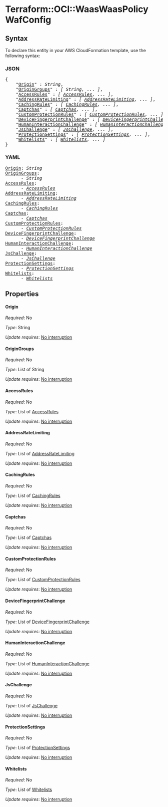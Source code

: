 # Terraform::OCI::WaasWaasPolicy WafConfig

## Syntax

To declare this entity in your AWS CloudFormation template, use the following syntax:

### JSON

<pre>
{
    "<a href="#origin" title="Origin">Origin</a>" : <i>String</i>,
    "<a href="#origingroups" title="OriginGroups">OriginGroups</a>" : <i>[ String, ... ]</i>,
    "<a href="#accessrules" title="AccessRules">AccessRules</a>" : <i>[ <a href="wafconfig-accessrules.md">AccessRules</a>, ... ]</i>,
    "<a href="#addressratelimiting" title="AddressRateLimiting">AddressRateLimiting</a>" : <i>[ <a href="wafconfig-addressratelimiting.md">AddressRateLimiting</a>, ... ]</i>,
    "<a href="#cachingrules" title="CachingRules">CachingRules</a>" : <i>[ <a href="wafconfig-cachingrules.md">CachingRules</a>, ... ]</i>,
    "<a href="#captchas" title="Captchas">Captchas</a>" : <i>[ <a href="wafconfig-captchas.md">Captchas</a>, ... ]</i>,
    "<a href="#customprotectionrules" title="CustomProtectionRules">CustomProtectionRules</a>" : <i>[ <a href="wafconfig-customprotectionrules.md">CustomProtectionRules</a>, ... ]</i>,
    "<a href="#devicefingerprintchallenge" title="DeviceFingerprintChallenge">DeviceFingerprintChallenge</a>" : <i>[ <a href="wafconfig-devicefingerprintchallenge.md">DeviceFingerprintChallenge</a>, ... ]</i>,
    "<a href="#humaninteractionchallenge" title="HumanInteractionChallenge">HumanInteractionChallenge</a>" : <i>[ <a href="wafconfig-humaninteractionchallenge.md">HumanInteractionChallenge</a>, ... ]</i>,
    "<a href="#jschallenge" title="JsChallenge">JsChallenge</a>" : <i>[ <a href="wafconfig-jschallenge.md">JsChallenge</a>, ... ]</i>,
    "<a href="#protectionsettings" title="ProtectionSettings">ProtectionSettings</a>" : <i>[ <a href="wafconfig-protectionsettings.md">ProtectionSettings</a>, ... ]</i>,
    "<a href="#whitelists" title="Whitelists">Whitelists</a>" : <i>[ <a href="wafconfig-whitelists.md">Whitelists</a>, ... ]</i>
}
</pre>

### YAML

<pre>
<a href="#origin" title="Origin">Origin</a>: <i>String</i>
<a href="#origingroups" title="OriginGroups">OriginGroups</a>: <i>
      - String</i>
<a href="#accessrules" title="AccessRules">AccessRules</a>: <i>
      - <a href="wafconfig-accessrules.md">AccessRules</a></i>
<a href="#addressratelimiting" title="AddressRateLimiting">AddressRateLimiting</a>: <i>
      - <a href="wafconfig-addressratelimiting.md">AddressRateLimiting</a></i>
<a href="#cachingrules" title="CachingRules">CachingRules</a>: <i>
      - <a href="wafconfig-cachingrules.md">CachingRules</a></i>
<a href="#captchas" title="Captchas">Captchas</a>: <i>
      - <a href="wafconfig-captchas.md">Captchas</a></i>
<a href="#customprotectionrules" title="CustomProtectionRules">CustomProtectionRules</a>: <i>
      - <a href="wafconfig-customprotectionrules.md">CustomProtectionRules</a></i>
<a href="#devicefingerprintchallenge" title="DeviceFingerprintChallenge">DeviceFingerprintChallenge</a>: <i>
      - <a href="wafconfig-devicefingerprintchallenge.md">DeviceFingerprintChallenge</a></i>
<a href="#humaninteractionchallenge" title="HumanInteractionChallenge">HumanInteractionChallenge</a>: <i>
      - <a href="wafconfig-humaninteractionchallenge.md">HumanInteractionChallenge</a></i>
<a href="#jschallenge" title="JsChallenge">JsChallenge</a>: <i>
      - <a href="wafconfig-jschallenge.md">JsChallenge</a></i>
<a href="#protectionsettings" title="ProtectionSettings">ProtectionSettings</a>: <i>
      - <a href="wafconfig-protectionsettings.md">ProtectionSettings</a></i>
<a href="#whitelists" title="Whitelists">Whitelists</a>: <i>
      - <a href="wafconfig-whitelists.md">Whitelists</a></i>
</pre>

## Properties

#### Origin

_Required_: No

_Type_: String

_Update requires_: [No interruption](https://docs.aws.amazon.com/AWSCloudFormation/latest/UserGuide/using-cfn-updating-stacks-update-behaviors.html#update-no-interrupt)

#### OriginGroups

_Required_: No

_Type_: List of String

_Update requires_: [No interruption](https://docs.aws.amazon.com/AWSCloudFormation/latest/UserGuide/using-cfn-updating-stacks-update-behaviors.html#update-no-interrupt)

#### AccessRules

_Required_: No

_Type_: List of <a href="wafconfig-accessrules.md">AccessRules</a>

_Update requires_: [No interruption](https://docs.aws.amazon.com/AWSCloudFormation/latest/UserGuide/using-cfn-updating-stacks-update-behaviors.html#update-no-interrupt)

#### AddressRateLimiting

_Required_: No

_Type_: List of <a href="wafconfig-addressratelimiting.md">AddressRateLimiting</a>

_Update requires_: [No interruption](https://docs.aws.amazon.com/AWSCloudFormation/latest/UserGuide/using-cfn-updating-stacks-update-behaviors.html#update-no-interrupt)

#### CachingRules

_Required_: No

_Type_: List of <a href="wafconfig-cachingrules.md">CachingRules</a>

_Update requires_: [No interruption](https://docs.aws.amazon.com/AWSCloudFormation/latest/UserGuide/using-cfn-updating-stacks-update-behaviors.html#update-no-interrupt)

#### Captchas

_Required_: No

_Type_: List of <a href="wafconfig-captchas.md">Captchas</a>

_Update requires_: [No interruption](https://docs.aws.amazon.com/AWSCloudFormation/latest/UserGuide/using-cfn-updating-stacks-update-behaviors.html#update-no-interrupt)

#### CustomProtectionRules

_Required_: No

_Type_: List of <a href="wafconfig-customprotectionrules.md">CustomProtectionRules</a>

_Update requires_: [No interruption](https://docs.aws.amazon.com/AWSCloudFormation/latest/UserGuide/using-cfn-updating-stacks-update-behaviors.html#update-no-interrupt)

#### DeviceFingerprintChallenge

_Required_: No

_Type_: List of <a href="wafconfig-devicefingerprintchallenge.md">DeviceFingerprintChallenge</a>

_Update requires_: [No interruption](https://docs.aws.amazon.com/AWSCloudFormation/latest/UserGuide/using-cfn-updating-stacks-update-behaviors.html#update-no-interrupt)

#### HumanInteractionChallenge

_Required_: No

_Type_: List of <a href="wafconfig-humaninteractionchallenge.md">HumanInteractionChallenge</a>

_Update requires_: [No interruption](https://docs.aws.amazon.com/AWSCloudFormation/latest/UserGuide/using-cfn-updating-stacks-update-behaviors.html#update-no-interrupt)

#### JsChallenge

_Required_: No

_Type_: List of <a href="wafconfig-jschallenge.md">JsChallenge</a>

_Update requires_: [No interruption](https://docs.aws.amazon.com/AWSCloudFormation/latest/UserGuide/using-cfn-updating-stacks-update-behaviors.html#update-no-interrupt)

#### ProtectionSettings

_Required_: No

_Type_: List of <a href="wafconfig-protectionsettings.md">ProtectionSettings</a>

_Update requires_: [No interruption](https://docs.aws.amazon.com/AWSCloudFormation/latest/UserGuide/using-cfn-updating-stacks-update-behaviors.html#update-no-interrupt)

#### Whitelists

_Required_: No

_Type_: List of <a href="wafconfig-whitelists.md">Whitelists</a>

_Update requires_: [No interruption](https://docs.aws.amazon.com/AWSCloudFormation/latest/UserGuide/using-cfn-updating-stacks-update-behaviors.html#update-no-interrupt)

